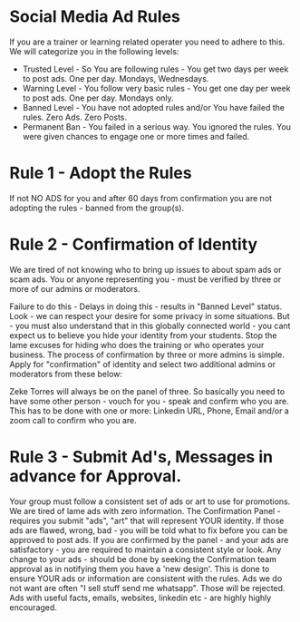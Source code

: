 # Social Media Ad Rules
If you are a trainer or learning related operater you need to adhere to this.
We will categorize you in the following levels:

- Trusted Level - So You are following rules - You get two days per week to post ads. One per day. Mondays, Wednesdays.
- Warning Level - You follow very basic rules - You get one day per week to post ads. One per day. Mondays only.
- Banned Level - You have not adopted rules and/or You have failed the rules. Zero Ads. Zero Posts.
- Permanent Ban - You failed in a serious way. You ignored the rules. You were given chances to engage one or more times and failed.

# Rule 1 - Adopt the Rules
If not NO ADS for you and after 60 days from confirmation you are not adopting the rules - banned from the group(s).

# Rule 2 - Confirmation of Identity
We are tired of not knowing who to bring up issues to about spam ads or scam ads.
You or anyone representing you - must be verified by three or more of our admins or moderators.

Failure to do this - Delays in doing this - results in "Banned Level" status.
Look - we can respect your desire for some privacy in some situations.
But - you must also understand that in this globally connected world - you cant expect us to believe you hide your identity from your students.
Stop the lame excuses for hiding who does the training or who operates your business.
The process of confirmation by three or more admins is simple.
Apply for "confirmation" of identity and select two additional admins or moderators from these below:

Zeke Torres will always be on the panel of three.
So basically you need to have some other person - vouch for you - speak and confirm who you are.
This has to be done with one or more: Linkedin URL, Phone, Email and/or a zoom call to confirm who you are.

# Rule 3 - Submit Ad's, Messages in advance for Approval.
Your group must follow a consistent set of ads or art to use for promotions.
We are tired of lame ads with zero information.
The Confirmation Panel - requires you submit "ads", "art" that will represent YOUR identity.
If those ads are flawed, wrong, bad - you will be told what to fix before you can be approved to post ads.
If you are confirmed by the panel - and your ads are satisfactory - you are required to maintain a consistent style or look.
Any change to your ads - should be done by seeking the Confirmation team approval as in notifying them you have a 'new design'.
This is done to ensure YOUR ads or information are consistent with the rules.
Ads we do not want are often "I sell stuff send me whatsapp". Those will be rejected.
Ads with useful facts, emails, websites, linkedin etc - are highly highly encouraged.

